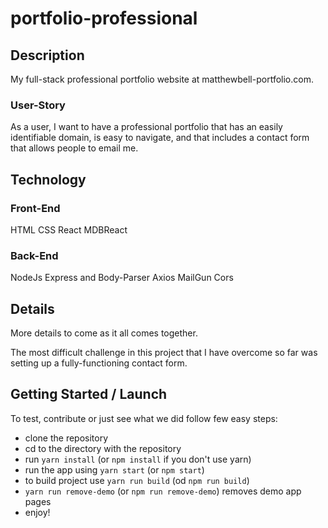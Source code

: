 # portfolio-professional

## Description

My full-stack professional portfolio website at matthewbell-portfolio.com.

### User-Story

As a user, I want to have a professional portfolio that has an easily identifiable domain, is easy to navigate, and that includes a contact form that allows people to email me.

## Technology

### Front-End

HTML
CSS
React
MDBReact

### Back-End

NodeJs
Express and Body-Parser
Axios
MailGun
Cors

## Details

More details to come as it all comes together.

The most difficult challenge in this project that I have overcome so far was setting up a fully-functioning contact form.

## Getting Started / Launch

To test, contribute or just see what we did follow few easy steps:
- clone the repository
- cd to the directory with the repository
- run `yarn install` (or `npm install` if you don't use yarn)
- run the app using `yarn start` (or `npm start`)
- to build project use `yarn run build` (od `npm run build`)
- `yarn run remove-demo` (or `npm run remove-demo`) removes demo app pages
- enjoy!
